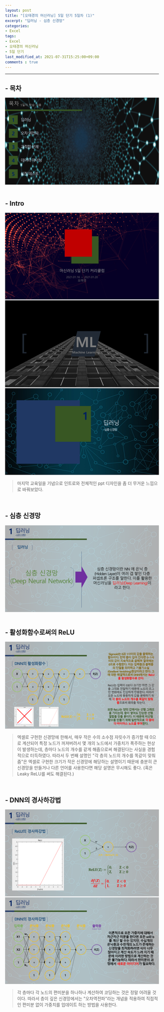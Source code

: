 ```yaml
---
layout: post
title: "[오태경의 머신러닝] 5일 단기 5일차 (1)"
excerpt: "딥러닝 - 심층 신경망"
categories:
- Excel
tags:
- Excel
- 오태경의 머신러닝
- 5일 단기
last_modified_at: 2021-07-31T15:25:00+09:00
comments : true
---
```

<hr>

<h2>- 목차</h2>
<div style="align-items: center;">
    <img src="/assets/post-image/Excel-5일-단기-5/슬라이드3.PNG">
</div>
<br>

<h2>- Intro</h2>
<div style="align-items: center;">
    <img src="/assets/post-image/Excel-5일-단기-5/슬라이드1.PNG">
</div>
<div style="align-items: center;">
    <img src="/assets/post-image/Excel-5일-단기-5/슬라이드2.PNG">
</div>
<div style="align-items: center;">
    <img src="/assets/post-image/Excel-5일-단기-5/슬라이드4.PNG">
</div>

> 마지막 교육일을 기념으로 인트로와 전체적인 ppt 디자인을 좀 더 무거운 느낌으로 바꿔보았다.

<br>
<h2>- 심층 신경망</h2>
<div style="align-items: center;">
    <img src="/assets/post-image/Excel-5일-단기-5/슬라이드5.PNG">
</div>

<br>
<h2>- 활성화함수로써의 ReLU</h2>
<div style="align-items: center;">
    <img src="/assets/post-image/Excel-5일-단기-5/슬라이드6.PNG">
</div>

> 엑셀로 구현한 신경망에 한해서, 매우 작은 수의 소수점 자릿수가 증가할 때 0으로 계산되어 특정 노드가 꺼져버려서 몇 개의 노드에서 가중치가 폭주하는 현상이 발생하는데, 층마다 노드의 개수를 같게 해줌으로써 해결된다는 사실을 경험적으로 터득하였다. 따라서 두 번째 설명인 "각 층의 노드의 개수를 똑같이 맞춰 줌"은 엑셀로 구현한 크기가 작은 신경망에 해당하는 설명이기 때문에 충분히 큰 신경망을 만들거나 다른 언어를 사용한다면 해당 설명은 무시해도 좋다. (혹은 Leaky ReLU를 써도 해결된다.)

<br>
<h2>- DNN의 경사하강법</h2>
<div style="align-items: center;">
    <img src="/assets/post-image/Excel-5일-단기-5/슬라이드7.PNG">
</div>
<div style="align-items: center;">
    <img src="/assets/post-image/Excel-5일-단기-5/슬라이드8.PNG">
</div>

> 각 층마다 각 노드의 편미분을 하나하나 계산하여 코딩하는 것은 정말 어려울 것이다. 따라서 층이 깊은 신경망에서는 "오차역전파"라는 개념을 적용하여 직접적인 편미분 없이 가중치를 업데이트 하는 방법을 사용한다.

<br>